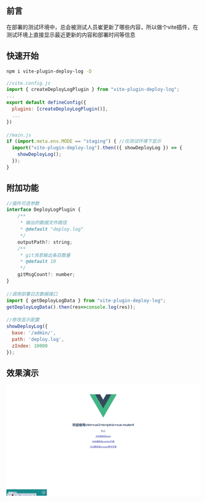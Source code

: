 ## 前言
在部署的测试环境中，总会被测试人员崔更新了哪些内容，所以做个vite插件，在测试环境上直接显示最近更新的内容和部署时间等信息

## 快速开始

```sh
npm i vite-plugin-deploy-log -D
```


```javascript
//vite.config.js
import { createDeployLogPlugin } from "vite-plugin-deploy-log";
...
export default defineConfig({
  plugins: [createDeployLogPlugin()],
  ...
})

//main.js
if (import.meta.env.MODE == "staging") { //仅测试环境下显示
  import("vite-plugin-deploy-log").then(({ showDeployLog }) => {
    showDeployLog();
  });
}


```

## 附加功能
```javascript
//插件可选参数
interface DeployLogPlugin {
    /**
     * 输出的数据文件路径
     * @default "deploy.log"
     */
    outputPath?: string;
    /**
     * git消息输出条目数量
     * @default 10
     */
    gitMsgCount?: number;
}

//调用部署日志数据接口
import { getDeployLogData } from "vite-plugin-deploy-log";
getDeployLogData().then(res=>console.log(res));

//修改显示配置
showDeployLog({
  base: '/admin/',
  path: 'deploy.log',
  zIndex: 10000
});

```

## 效果演示
![](https://github.com/Rakers1024/vite-plugin-deploy-log/raw/main/gif.gif)
